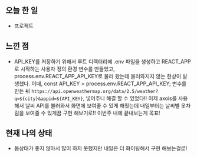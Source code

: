 ## 오늘 한 일
 - 프로젝트

## 느낀 점
 - API_KEY를 저장하기 위해서 루트 디렉터리에 .env 파일을 생성하고 REACT_APP로 시작하는 사용자 정의 환경 변수를 만들었고,
 process.env.REACT_APP_API_KEY로 불러 왔는데 불러와지지 않는 현상이 발생했다. 이때, const API_KEY = process.env.REACT_APP_API_KEY;
 변수를 만든 뒤 `https://api.openweathermap.org/data/2.5/weather?q=${city}&appid=${API_KEY}`, 넣어주니 해결 할 수 있었다!!
 이제 axois를 사용해서 날씨 API를 불러와서 화면에 보여줄 수 있게 해줬는데 내일부터는 날씨별 옷차림을 보여줄 수 있게끔 구현 해보기로!!
 이번주 내에 끝내보는게 목표!
 
## 현재 나의 상태 
 - 몸상태가 좋지 않아서 많이 하지 못했지만 내일은 더 화이팅해서 구현 해보는걸로!
